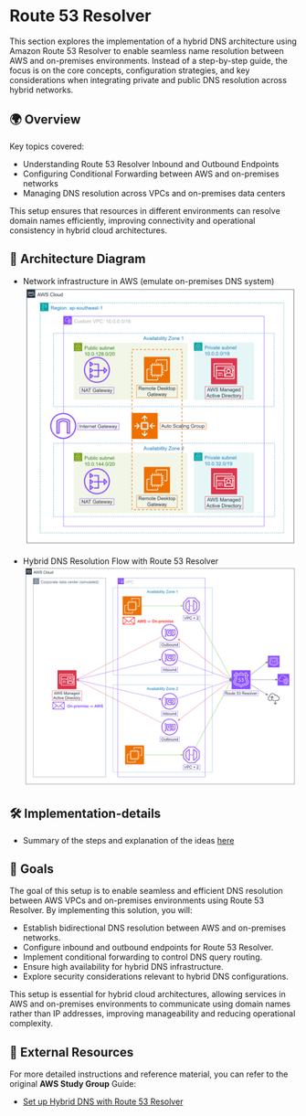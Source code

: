 # Route 53 Resolver 

This section explores the implementation of a hybrid DNS architecture using Amazon Route 53 Resolver to enable seamless name resolution between AWS and on-premises environments. Instead of a step-by-step guide, the focus is on the core concepts, configuration strategies, and key considerations when integrating private and public DNS resolution across hybrid networks.

## 🌍 Overview  

Key topics covered:
- Understanding Route 53 Resolver Inbound and Outbound Endpoints
- Configuring Conditional Forwarding between AWS and on-premises networks
- Managing DNS resolution across VPCs and on-premises data centers

This setup ensures that resources in different environments can resolve domain names efficiently, improving connectivity and operational consistency in hybrid cloud architectures.

## 📐 Architecture Diagram

- Network infrastructure in AWS (emulate on-premises DNS system)
![On-premise-architecture](/Set-up-Hybrid-DNS/screenshots/On-premise-architecture.png)

- Hybrid DNS Resolution Flow with Route 53 Resolver
![Route 53 and AD flow](/Set-up-Hybrid-DNS/screenshots/Route-53-and-AD-flow.jpg)

## 🛠 Implementation-details

- Summary of the steps and explanation of the ideas [here](/Set-up-Hybrid-DNS/Implementation-details.md)

## 🎯 Goals  

The goal of this setup is to enable seamless and efficient DNS resolution between AWS VPCs and on-premises environments using Route 53 Resolver. By implementing this solution, you will:

- Establish bidirectional DNS resolution between AWS and on-premises networks.
- Configure inbound and outbound endpoints for Route 53 Resolver.
- Implement conditional forwarding to control DNS query routing.
- Ensure high availability for hybrid DNS infrastructure.
- Explore security considerations relevant to hybrid DNS configurations.

This setup is essential for hybrid cloud architectures, allowing services in AWS and on-premises environments to communicate using domain names rather than IP addresses, improving manageability and reducing operational complexity.

## 🔗 External Resources

For more detailed instructions and reference material, you can refer to the original **AWS Study Group** Guide:

- [Set up Hybrid DNS with Route 53 Resolver](https://000010.awsstudygroup.com/)